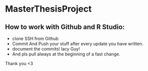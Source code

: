 # MasterThesisProject

## How to work with Github and R Studio:
- clone SSH from Github
- Commit And Push your stuff after every update you have written.
- document the commits! lacy Guy!
- And pls pull always at the beginning of a fast change.

Thank you <3